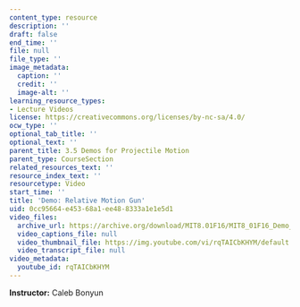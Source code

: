 ```yaml
---
content_type: resource
description: ''
draft: false
end_time: ''
file: null
file_type: ''
image_metadata:
  caption: ''
  credit: ''
  image-alt: ''
learning_resource_types:
- Lecture Videos
license: https://creativecommons.org/licenses/by-nc-sa/4.0/
ocw_type: ''
optional_tab_title: ''
optional_text: ''
parent_title: 3.5 Demos for Projectile Motion
parent_type: CourseSection
related_resources_text: ''
resource_index_text: ''
resourcetype: Video
start_time: ''
title: 'Demo: Relative Motion Gun'
uid: 0cc95664-e453-68a1-ee48-8333a1e1e5d1
video_files:
  archive_url: https://archive.org/download/MIT8.01F16/MIT8_01F16_Demo_02_360p.mp4
  video_captions_file: null
  video_thumbnail_file: https://img.youtube.com/vi/rqTAICbKHYM/default.jpg
  video_transcript_file: null
video_metadata:
  youtube_id: rqTAICbKHYM
---
```

**Instructor:** Caleb Bonyun
